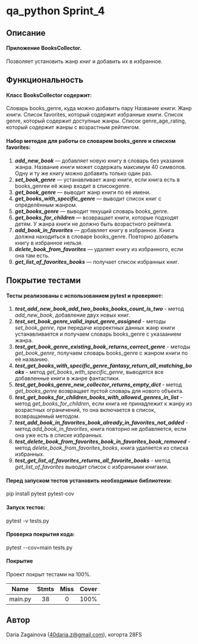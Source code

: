 # qa_python Sprint_4

## Описание

#### Приложение BooksCollector. 
Позволяет установить жанр книг и добавить их в избранное.

## Функциональность

#### Класс BooksCollector содержит:
Словарь books_genre, куда можно добавить пару 
Название книги: Жанр книги.
Список favorites, который содержит избранные книги.
Список genre, который содержит доступные жанры.
Список genre_age_rating, который содержит жанры с возрастным рейтингом.
#### Набор методов для работы со словарем books_genre и списком favorites: 
1. **_add_new_book_** — добавляет новую книгу в словарь без указания жанра. Название книги может содержать максимум 40 символов. Одну и ту же книгу можно добавить только один раз.
2. **_set_book_genre_** — устанавливает жанр книги, если книга есть в books_genreи её жанр входит в списокgenre.
3. **_get_book_genre_** — выводит жанр книги по её имени.
4. **_get_books_with_specific_genre_** — выводит список книг с определённым жанром.
5. **_get_books_genre_** — выводит текущий словарь books_genre.
6. **_get_books_for_children_** — возвращает книги, которые подходят детям. У жанра книги не должно быть возрастного рейтинга.
7. **_add_book_in_favorites_** — добавляет книгу в избранное. Книга должна находиться в словаре books_genre. Повторно добавить книгу в избранное нельзя.
8. **_delete_book_from_favorites_** — удаляет книгу из избранного, если она там есть.
9. **_get_list_of_favorites_books_** — получает список избранных книг.

## Покрытие тестами

#### Тесты реализованы с использованием pytest и проверяют:

1. **_test_add_new_book_add_two_books_books_count_is_two_** - метод _add_new_book_, добавление двух новых книг.
2. **_test_set_book_genre_valid_input_genre_assigned_** - методы *set_book_genre*, при передаче корректных данных жанр книги устанавливается и получаем словарь books_genre с указаанием жанра.
3. **_test_get_book_genre_existing_book_returns_correct_genre_** - методы *get_book_genre*, получаем словарь books_genre с жанром книги по её названию.
4. **_test_get_books_with_specific_genre_fantasy_return_all_matching_books_** - метод *get_books_with_specific_genre*, выводятся все добавленные книги в жанре фантастики.
5. **_test_get_books_genre_new_collector_returns_empty_dict_** - метод *get_books_genre* возвращает пустой словарь для нового объекта.
6. **_test_get_books_for_children_books_with_allowed_genres_in_list_** - метод *get_books_for_children*, если книга не принадлежит к жанру из возрастных ограничений, то она включается в список, возвращаемый методом.
7. **_test_add_book_in_favorites_book_already_in_favorites_not_added_** - метод *add_book_in_favorites*, книга повторно не добавляется, если она уже есть в списке избранных.
8. **_test_delete_book_from_favorites_book_in_favorites_book_removed_** - метод *delete_book_from_favorites_books*, книга удаляется из списка избранных.
9. **_test_get_list_of_favorites_returns_all_favorite_books_** - метод *get_list_of_favorites* выводит список с избранными книгами.

#### Перед запуском тестов установить необходимые библиотеки:
pip install pytest pytest-cov

#### Запуск  тестов:
pytest -v tests.py

#### Проверка покрытия кода:
pytest --cov=main tests.py

#### Покрытие

Проект покрыт тестами на 100%.

| Name  | Stmts   | Miss  | Cover |
| :-----:|:-----:|:-----:|:----:|
|main.py| 38 | 0 | 100%|

## Автор

Daria Zagainova (40daria.z@gmail.com), когорта 28FS
